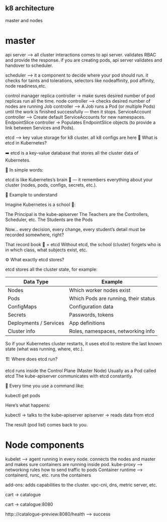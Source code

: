 k8 architecture
--------------------
master and nodes

master
===========
api server --> all  cluster interactions comes to api server. validates RBAC and provide the response. if you are creating pods, api server validates and handover to scheduler.

scheduler --> it a component to decide where your pod should run. it checks for taints and tolerations, selectors like nodeaffinity, pod affinity, node readiness,etc.

control manager
replica controller -> make sures desired number of pod replicas run all the time.
node controller --> checks desired number of nodes are running
Job controller --> A Job runs a Pod (or multiple Pods) until the work is finished successfully — then it stops.
ServiceAccount controller --> Create default ServiceAccounts for new namespaces.
EndpointSlice controller -> Populates EndpointSlice objects (to provide a link between Services and Pods).

etcd --> key value storage for k8 cluster. all k8 configs are here
🧠 What is etcd in Kubernetes?

➡️ etcd is a key–value database that stores all the cluster data of Kubernetes.

💬 In simple words:

etcd is like Kubernetes’s brain 🧠 —
it remembers everything about your cluster (nodes, pods, configs, secrets, etc.).

🧩 Example to understand

Imagine Kubernetes is a school 🏫:

The Principal is the kube-apiserver
The Teachers are the Controllers, Scheduler, etc.
The Students are the Pods

Now… every decision, every change, every student’s detail must be recorded somewhere, right?

That record book 📖 = etcd
Without etcd, the school (cluster) forgets who is in which class, what subjects exist, etc.

⚙️ What exactly etcd stores?

etcd stores all the cluster state, for example:

| Data Type              | Example                              |
| ---------------------- | ------------------------------------ |
| Nodes                  | Which worker nodes exist             |
| Pods                   | Which Pods are running, their status |
| ConfigMaps             | Configuration data                   |
| Secrets                | Passwords, tokens                    |
| Deployments / Services | App definitions                      |
| Cluster info           | Roles, namespaces, networking info   |


So if your Kubernetes cluster restarts, it uses etcd to restore the last known state (what was running, where, etc.).

🏗️ Where does etcd run?

etcd runs inside the Control Plane (Master Node)
Usually as a Pod called etcd
The kube-apiserver communicates with etcd constantly.

🧭 Every time you use a command like:

kubectl get pods


Here’s what happens:

kubectl → talks to the kube-apiserver
apiserver → reads data from etcd

The result (pod list) comes back to you.

Node components
=============
kubelet --> agent running in every node. connects the nodes and master and makes sure containers are running inside pod.
kube-proxy --> networking rules how to send traffic to pods
Container runtime --> containerd, runc, etc. runs the containers


add-ons: adds capabilities to the cluster. vpc-cni, dns, metric server, etc.

cart -> catalogue

cart -> catalogue:8080

http:://catalogue-preview:8080/health --> success